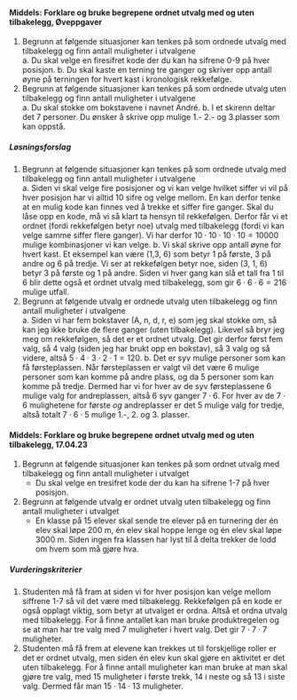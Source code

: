 
#### Middels: Forklare og bruke begrepene ordnet utvalg med og uten tilbakelegg,  Øveppgaver

1. Begrunn at følgende situasjoner kan tenkes på som ordnede utvalg med tilbakelegg og finn antall muligheter i utvalgene\
   a. Du skal velge en firesifret kode der du kan ha sifrene 0-9 på hver posisjon.
   b. Du skal kaste en terning tre ganger og skriver opp antall øyne på terningen for hvert kast i kronologisk rekkefølge.
2. Begrunn at følgende situasjoner kan tenkes på som ordnede utvalg uten tilbakelegg og finn antall muligheter i utvalgene\
   a. Du skal stokke om bokstavene i navnet André.
   b. I et skirenn deltar det 7 personer. Du ønsker å skrive opp mulige 1.- 2.- og 3.plasser som kan oppstå.

##### Løsningsforslag

1. Begrunn at følgende situasjoner kan tenkes på som ordnede utvalg med tilbakelegg og finn antall muligheter i utvalgene\
   a. Siden vi skal velge fire posisjoner og vi kan velge hvilket siffer vi vil på hver posisjon har vi alltid 10 sifre og velge mellom. En kan derfor tenke at en mulig kode kan finnes ved å trekke et siffer fire ganger. Skal du låse opp en kode, må vi så klart ta hensyn til rekkefølgen. Derfor får vi et ordnet (fordi rekkefølgen betyr noe) utvalg med tilbakelegg (fordi vi kan velge samme siffer flere ganger). Vi har derfor $10 \cdot 10 \cdot 10 \cdot 10 = 10000$ mulige kombinasjoner vi kan velge.
   b. Vi skal skrive opp antall øyne for hvert kast. Et eksempel kan være (1,3, 6) som betyr 1 på første, 3 på andre og 6 på tredje. Vi ser at rekkefølgen betyr noe, siden (3, 1, 6) betyr 3 på første og 1 på andre. Siden vi hver gang kan slå et tall fra 1 til 6 blir dette også et ordnet utvalg med tilbakelegg, som gir $6 \cdot 6 \cdot 6 = 216$ mulige utfall.
2. Begrunn at følgende utvalg er ordnede utvalg uten tilbakelegg og finn antall muligheter i utvalgene\
   a. Siden vi har fem bokstaver (A, n, d, r, e) som jeg skal stokke om, så kan jeg ikke bruke de flere ganger (uten tilbakelegg). Likevel så bryr jeg meg om rekkefølgen, så det er et ordnet utvalg. Det gir derfor først fem valg, så 4 valg (siden jeg har brukt opp en bokstav), så 3 valg og så videre, altså $5 \cdot 4 \cdot 3 \cdot 2 \cdot 1 = 120$.
   b. Det er syv mulige personer som kan få førsteplassen. Når førsteplassen er valgt vil det være 6 mulige personer som kan komme på andre plass, og da 5 personer som kan komme på tredje. Dermed har vi for hver av de syv førsteplassene 6 mulige valg for andreplassen, altså $6$ syv ganger $7\cdot 6$. For hver av de $7\cdot 6$ mulighetene for første *og* andreplasser er det $5$ mulige valg for tredje, altså totalt $7\cdot 6 \cdot 5$ mulige 1.-, 2. og 3. plasser.


#### Middels: Forklare og bruke begrepene ordnet utvalg med og uten tilbakelegg,  17.04.23

1. Begrunn at følgende situasjoner kan tenkes på som ordnet utvalg med tilbakelegg og finn antall muligheter i utvalget
   - Du skal velge en tresifret kode der du kan ha sifrene 1-7 på hver posisjon.
2. Begrunn at følgende utvalg er ordnet utvalg uten tilbakelegg og finn antall muligheter i utvalget
   - En klasse på 15 elever skal sende tre elever på en turnering der én elev skal løpe 200 m, én elev skal hoppe lenge og én elev skal løpe 3000 m. Siden ingen fra klassen har lyst til å delta trekker de lodd om hvem som må gjøre hva.

##### Vurderingskriterier

1. Studenten må få fram at siden vi for hver posisjon kan velge mellom siffrene 1-7 så vil det være med tilbakelegg. Rekkefølgen på en kode er også opplagt viktig, som betyr at utvalget er ordna. Altså et ordna utvalg med tilbakelegg. For å finne antallet kan man bruke produktregelen og se at man har tre valg med 7 muligheter i hvert valg. Det gir $7\cdot 7\cdot 7$ muligheter.
2. Studenten må få frem at elevene kan trekkes ut til forskjellige roller er det er ordnet utvalg, men siden én elev kun skal gjøre en aktivitet er det uten tilbakelegg. For å finne antall muligheter kan man bruke at man skal gjøre tre valg, med $15$ muligheter i første trekk, $14$ i neste og så $13$ i siste valg. Dermed får man $15\cdot 14\cdot 13$ muligheter.

